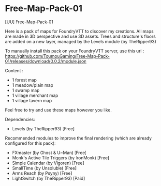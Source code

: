 # Free-Map-Pack-01
[UU] Free-Map-Pack-01

Here is a pack of maps for FoundryVTT to discover my creations.
All maps are made in 3D perspective and use 3D assets. Trees and structure's floors are added on a new layer, managed by the Levels module (by TheRipper93)

To manually install this pack on your FoundryVTT server, use this url :
https://github.com/ToumouGaming/Free-Map-Pack-01/releases/download/0.0.2/module.json

Content :
- 1 forest map
- 1 meadow/plain map
- 1 swamp map
- 1 village merchant map
- 1 village tavern map

Feel free to try and use these maps however you like.

Dependencies:
- Levels (by TheRipper93) [Free]

Recommended modules to improve the final rendering (which are already configured for this pack):
- FXmaster (by Ghost & U~Man) [Free]
- Monk's Active Tile Triggers (by IronMonk) [Free]
- Simple Calendar (by Vigoren) [Free]
- SmallTime (by Unsoluble) [Free]
- Arms Reach (by Psyny) [Free]
- LightSwitch (by TheRipper93) [Paid]
